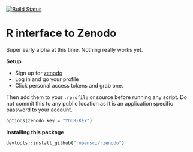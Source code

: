 [![Build Status](https://travis-ci.org/ropensci/rzenodo.png?branch=master)](https://travis-ci.org/ropensci/rzenodo)

# R interface to Zenodo

Super early alpha at this time. Nothing really works yet.

__Setup__
* Sign up for [zenodo](https://zenodo.org/youraccount/register)
* Log in and go your profile
* Click personal access tokens and grab one.

Then add them to your `.rprofile` or source before running any script. Do not commit this to any public location as it is an application specific password to your account.

```coffee
options(zenodo_key = "YOUR-KEY")
```


__Installing this package__

```coffee
devtools::install_github("ropensci/rzenodo")
```
